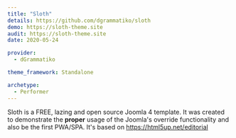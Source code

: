 ```yaml
---
title: "Sloth"
details: https://github.com/dgrammatiko/sloth
demo: https://sloth-theme.site
audit: https://sloth-theme.site
date: 2020-05-24

provider:
  - dGrammatiko

theme_framework: Standalone

archetype:
  - Performer
---
```


Sloth is a FREE, lazing and open source Joomla 4 template. It was created to demonstrate the **proper** usage of the Joomla's override functionality and also be the first PWA/SPA. It's based on https://html5up.net/editorial

